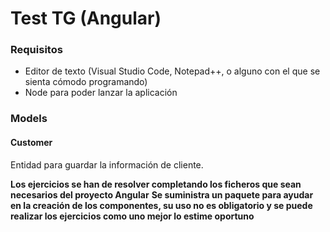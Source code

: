 # Test TG (Angular)

### Requisitos
* Editor de texto (Visual Studio Code, Notepad++, o alguno con el que se sienta cómodo programando)
* Node para poder lanzar la aplicación

### Models
#### Customer
Entidad para guardar la información de cliente.

**Los ejercicios se han de resolver completando los ficheros que sean necesarios del proyecto Angular**
**Se suministra un paquete para ayudar en la creación de los componentes, su uso no es obligatorio y se puede realizar los ejercicios como uno mejor lo estime oportuno**